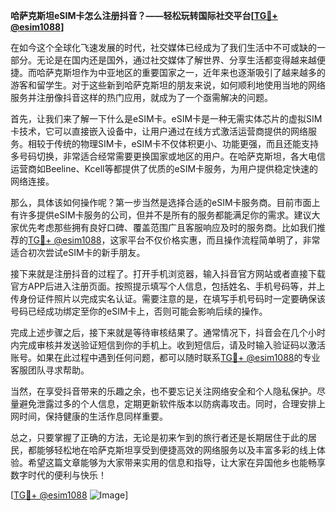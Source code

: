 **哈萨克斯坦eSIM卡怎么注册抖音？——轻松玩转国际社交平台[[TG💪+ @esim1088](https://t.me/s/esim1088)]**

在如今这个全球化飞速发展的时代，社交媒体已经成为了我们生活中不可或缺的一部分。无论是在国内还是国外，通过社交媒体了解世界、分享生活都变得越来越便捷。而哈萨克斯坦作为中亚地区的重要国家之一，近年来也逐渐吸引了越来越多的游客和留学生。对于这些新到哈萨克斯坦的朋友来说，如何顺利地使用当地的网络服务并注册像抖音这样的热门应用，就成为了一个亟需解决的问题。

首先，让我们来了解一下什么是eSIM卡。eSIM卡是一种无需实体芯片的虚拟SIM卡技术，它可以直接嵌入设备中，让用户通过在线方式激活运营商提供的网络服务。相较于传统的物理SIM卡，eSIM卡不仅体积更小、功能更强，而且还能支持多号码切换，非常适合经常需要更换国家或地区的用户。在哈萨克斯坦，各大电信运营商如Beeline、Kcell等都提供了优质的eSIM卡服务，为用户提供稳定快速的网络连接。

那么，具体该如何操作呢？第一步当然是选择合适的eSIM卡服务商。目前市面上有许多提供eSIM卡服务的公司，但并不是所有的服务都能满足你的需求。建议大家优先考虑那些拥有良好口碑、覆盖范围广且客服响应及时的服务商。比如我们推荐的[TG💪+ @esim1088](https://t.me/s/esim1088)，这家平台不仅价格实惠，而且操作流程简单明了，非常适合初次尝试eSIM卡的新手朋友。

接下来就是注册抖音的过程了。打开手机浏览器，输入抖音官方网站或者直接下载官方APP后进入注册页面。按照提示填写个人信息，包括姓名、手机号码等，并上传身份证件照片以完成实名认证。需要注意的是，在填写手机号码时一定要确保该号码已经成功绑定至你的eSIM卡上，否则可能会影响后续的操作。

完成上述步骤之后，接下来就是等待审核结果了。通常情况下，抖音会在几个小时内完成审核并发送验证短信到你的手机上。收到短信后，请及时输入验证码以激活账号。如果在此过程中遇到任何问题，都可以随时联系[TG💪+ @esim1088](https://t.me/s/esim1088)的专业客服团队寻求帮助。

当然，在享受抖音带来的乐趣之余，也不要忘记关注网络安全和个人隐私保护。尽量避免泄露过多的个人信息，定期更新软件版本以防病毒攻击。同时，合理安排上网时间，保持健康的生活作息同样重要。

总之，只要掌握了正确的方法，无论是初来乍到的旅行者还是长期居住于此的居民，都能够轻松地在哈萨克斯坦享受到便捷高效的网络服务以及丰富多彩的线上体验。希望这篇文章能够为大家带来实用的信息和指导，让大家在异国他乡也能畅享数字时代的便利与快乐！

[[TG💪+ @esim1088](https://t.me/s/esim1088) ![Image](https://i.postimg.cc/4NQfJmqS/Snipaste-2025-05-13-00-14-12.png)]